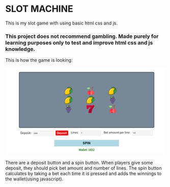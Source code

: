 # SLOT MACHINE 

 This is my slot game with using basic html css and js. 
 
 ### This project does not recommend gambling. Made purely for learning purposes only to test and improve html css and js knowledge.
 
 This is how the game is looking:
 
 ![game look](./slot.png)
 
 There are a deposit button and a spin button. When players give some deposit, they should pick bet amount and number of lines. The spin button calculates by taking a bet each time it is pressed and adds the winnings to the wallet(using javascript). 
